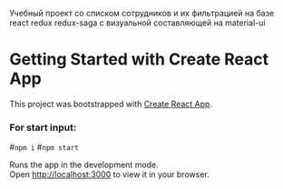 Учебный проект со списком сотрудников и их фильтрацией на базе react redux redux-saga с визуальной составляющей на material-ui

# Getting Started with Create React App

This project was bootstrapped with [Create React App](https://github.com/facebook/create-react-app).

### For start input:

#`npm i`
#`npm start`

Runs the app in the development mode.\
Open [http://localhost:3000](http://localhost:3000) to view it in your browser.

